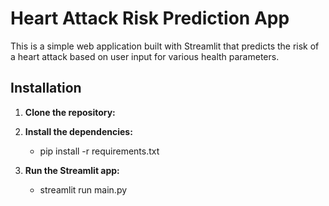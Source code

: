 # Heart Attack Risk Prediction App

This is a simple web application built with Streamlit that predicts the risk of a heart attack based on user input for various health parameters.

## Installation

1. **Clone the repository:**

2. **Install the dependencies:**

   - pip install -r requirements.txt

3. **Run the Streamlit app:**
   - streamlit run main.py
